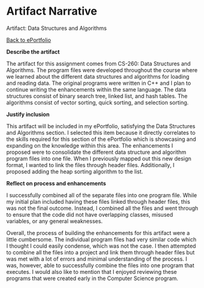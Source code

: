 # Artifact Narrative

Artifact: Data Structures and Algorithms

[Back to ePortfolio](https://johnsatterfield.github.io/)

**Describe the artifact**

The artifact for this assignment comes from CS-260: Data Structures and Algorithms. The program files were developed throughout the course where we learned about the different data structures and algorithms for loading and reading data. The original programs were written in C++ and I plan to continue writing the enhancements within the same language. The data structures consist of binary search tree, linked list, and hash tables. The algorithms consist of vector sorting, quick sorting, and selection sorting.

**Justify inclusion**

This artifact will be included in my ePortfolio, satisfying the Data Structures and Algorithms section. I selected this item because it directly correlates to the skills required for this section of the ePortfolio which is showcasing and expanding on the knowledge within this area. The enhancements I proposed were to consolidate the different data structure and algorithm program files into one file. When I previously mapped out this new design format, I wanted to link the files through header files. Additionally, I proposed adding the heap sorting algorithm to the list.

**Reflect on process and enhancements**

I successfully combined all of the separate files into one program file. While my initial plan included having these files linked through header files, this was not the final outcome. Instead, I combined all the files and went through to ensure that the code did not have overlapping classes, misused variables, or any general weaknesses. 

Overall, the process of building the enhancements for this artifact were a little cumbersome. The individual program files had very similar code which I thought I could easily condense, which was not the case. I then attempted to combine all the files into a project and link them through header files but was met with a lot of errors and minimal understanding of the process. I was, however, able to successfully combine the files into one program that executes. I would also like to mention that I enjoyed reviewing these programs that were created early in the Computer Science program.
